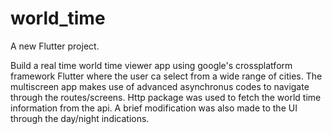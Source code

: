 # world_time

A new Flutter project.

Build a real time world time viewer app using google's crossplatform framework Flutter where the user ca select from a wide range of cities. The multiscreen app makes use of advanced asynchronus codes to navigate through the routes/screens. Http package was used to fetch the world time information from the api. A brief modification was also made to the UI through the day/night indications.
